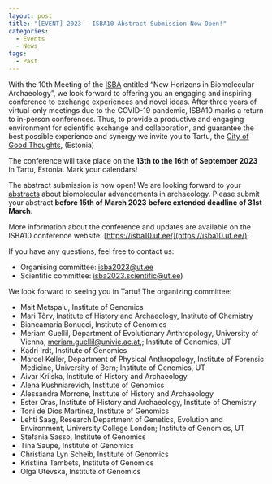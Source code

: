 ```yaml
---
layout: post
title: "[EVENT] 2023 - ISBA10 Abstract Submission Now Open!"
categories:
  - Events
  - News
tags:
  - Past
---
```


With the 10th Meeting of the [ISBA](https://www.isbarch.org/) entitled “New Horizons in Biomolecular Archaeology”, we look forward to offering you an engaging and inspiring conference to exchange experiences and novel ideas. After three years of virtual-only meetings due to the COVID-19 pandemic, ISBA10 marks a return to in-person conferences. Thus, to provide a productive and engaging environment for scientific exchange and collaboration, and guarantee the best possible experience and synergy we invite you to Tartu, the [City of Good Thoughts](https://tartu.ee/en/city-of-good-thoughts), (Estonia)

The conference will take place on the **13th to the 16th of September 2023** in Tartu, Estonia. Mark your calendars!

The abstract submission is now open! We are looking forward to your [abstracts](https://isba10.ut.ee/abstract-submission.html) about biomolecular advancements in archaeology. Please submit your abstract ~~**before 15th of March 2023**~~ **before extended deadline of 31st March**. 

More information about the conference and updates are available on the ISBA10 conference website: [https://isba10.ut.ee/](https://isba10.ut.ee/).

If you have any questions, feel free to contact us:

- Organising committee: [isba2023@ut.ee](mailto:isba2023@ut.ee)
- Scientific committee: [isba2023.scientific@ut.ee](mailto:isba2023.scientific@ut.ee))

We look forward to seeing you in Tartu!
The organizing committee:

- Mait Metspalu, Institute of Genomics
- Mari Tõrv, Institute of History and Archaeology, Institute of Chemistry
- Biancamaria Bonucci, Institute of Genomics
- Meriam Guellil, Department of Evolutionary Anthropology, University of Vienna, meriam.guellil@univie.ac.at,; Institute of Genomics, UT
- Kadri Irdt, Institute of Genomics
- Marcel Keller, Department of Physical Anthropology, Institute of Forensic Medicine, University of Bern; Institute of Genomics, UT
- Aivar Kriiska, Institute of History and Archaeology
- Alena Kushniarevich, Institute of Genomics
- Alessandra Morrone, Institute of History and Archaeology
- Ester Oras, Institute of History and Archaeology, Institute of Chemistry
- Toni de Dios Martínez, Institute of Genomics
- Lehti Saag, Research Department of Genetics, Evolution and Environment, University College London; Institute of Genomics, UT
- Stefania Sasso, Institute of Genomics
- Tina Saupe, Institute of Genomics
- Christiana Lyn Scheib, Institute of Genomics
- Kristiina Tambets, Institute of Genomics
- Olga Utevska, Institute of Genomics
